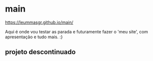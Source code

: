 # main

https://leummasgr.github.io/main/

Aqui é onde vou testar as parada e futuramente fazer o 'meu site', com apresentação e tudo mais. :}


## projeto descontinuado
